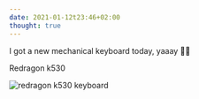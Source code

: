 ```yaml
---
date: 2021-01-12t23:46+02:00
thought: true
---
```


I got a new mechanical keyboard today, yaaay 🎊🎊

Redragon k530

![redragon k530 keyboard](/thoughts/1610488005/mech.jpg)
